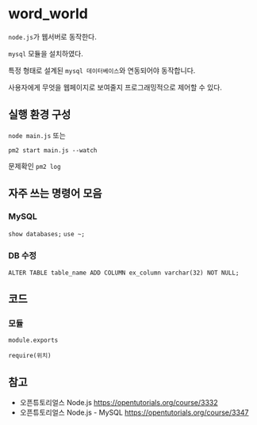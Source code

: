 # word_world

`node.js`가 웹서버로 동작한다.

`mysql` 모듈을 설치하였다.

특정 형태로 설계된 `mysql 데이터베이스`와 연동되어야 동작합니다.

사용자에게 무엇을 웹페이지로 보여줄지 프로그래밍적으로 제어할 수 있다.


## 실행 환경 구성

`node main.js` 또는

`pm2 start main.js --watch`

문제확인 `pm2 log`



## 자주 쓰는 명령어 모음

### MySQL
`show databases;`
`use ~;`

### DB 수정

`ALTER TABLE table_name ADD COLUMN ex_column varchar(32) NOT NULL;`


## 코드

### 모듈

`module.exports`

`require(위치)`





## 참고

- 오픈튜토리얼스 Node.js
https://opentutorials.org/course/3332
- 오픈튜토리얼스 Node.js - MySQL
https://opentutorials.org/course/3347
